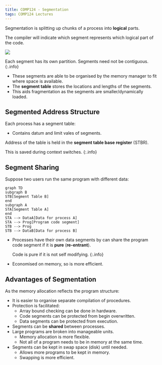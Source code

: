 ```yaml
---
title: COMP124 - Segmentation
tags: COMP124 Lectures
---
```

Segmentation is splitting up chunks of a process into **logical** parts.

The compiler will indicate which segment represents which logical part of the code.

![]({{site.baseurl}}/assets/comp124/lectures/2021-05-05-2-1.png)

Each segment has its own partition. Segments need not be contiguous.
{:.info}

* These segments are able to be organised by the memory manager to fit where space is available.
* The **segment table** stores the locations and lengths of the segments.
* This aids fragmentation as the segments are smaller/dynamically loaded.

## Segmented Address Structure
Each process has a segment table:

* Contains datum and limit vales of segments.

Address of the table is held in the **segment table base register** (STBR). 

This is saved during context switches.
{:.info}

## Segment Sharing
Suppose two users run the same program with different data:

```mermaid
graph TD
subgraph B
STB[Segment Table B]
end
subgraph A
STA[Segment Table A]
end
STA --> DataA[Data for process A]
STA --> Prog[Program code segment]
STB --> Prog
STB --> DataB[Data for process B]
```

* Processes have their own data segments by can share the program code segment if it is **pure** (**re-entrant**).
	
	Code is pure if it is not self modifying.
	{:.info}
* Economised on memory, so is more efficient.

## Advantages of Segmentation
As the memory allocation reflects the program structure:

* It is easier to organise separate compilation of procedures.
* Protection is facilitated:
	* Array bound checking can be done in hardware.
	* Code segments can be protected from begin overwritten.
	* Data segments can be protected from execution.
* Segments can be **shared** between processes.
* Large programs are broken into manageable units.
	* Memory allocation is more flexible.
	* Not all of a program needs to be in memory at the same time.
* Segments can be kept in swap space (disk) until needed.
	* Allows more programs to be kept in memory.
	* Swapping is more efficient.
